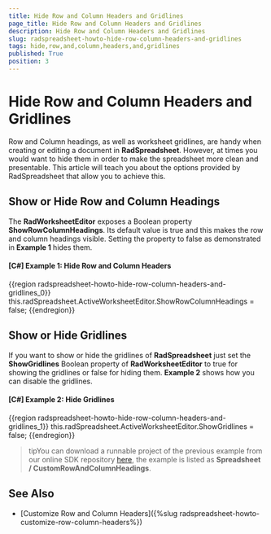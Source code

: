 ```yaml
---
title: Hide Row and Column Headers and Gridlines
page_title: Hide Row and Column Headers and Gridlines
description: Hide Row and Column Headers and Gridlines
slug: radspreadsheet-howto-hide-row-column-headers-and-gridlines
tags: hide,row,and,column,headers,and,gridlines
published: True
position: 3
---
```


# Hide Row and Column Headers and Gridlines



Row and Column headings, as well as worksheet gridlines, are handy when creating or editing a document in __RadSpreadsheet__. However, at times you would want to hide them in order to make the spreadsheet more clean and presentable. This article will teach you about the options provided by RadSpreadsheet that allow you to achieve this.
      

## Show or Hide Row and Column Headings

The __RadWorksheetEditor__ exposes a Boolean property __ShowRowColumnHeadings__. Its default value is true and this makes the row and column headings visible. Setting the property to false as demonstrated in __Example 1__ hides them.
        

#### __[C#] Example 1: Hide Row and Column Headers__

{{region radspreadsheet-howto-hide-row-column-headers-and-gridlines_0}}
	            this.radSpreadsheet.ActiveWorksheetEditor.ShowRowColumnHeadings = false;
{{endregion}}


## Show or Hide Gridlines

If you want to show or hide the gridlines of __RadSpreadsheet__ just set the __ShowGridlines__ Boolean property of __RadWorksheetEditor__ to true for showing the gridlines or false for hiding them. __Example 2__ shows how you can disable the gridlines.
        

#### __[C#] Example 2: Hide Gridlines__

{{region radspreadsheet-howto-hide-row-column-headers-and-gridlines_1}}
	            this.radSpreadsheet.ActiveWorksheetEditor.ShowGridlines = false;
{{endregion}}



>tipYou can download a runnable project of the previous example from our online SDK repository [here](https://github.com/telerik/xaml-sdk), the example is listed as __Spreadsheet / CustomRowAndColumnHeadings__.
          

## See Also

 * [Customize Row and Column Headers]({%slug radspreadsheet-howto-customize-row-column-headers%})
